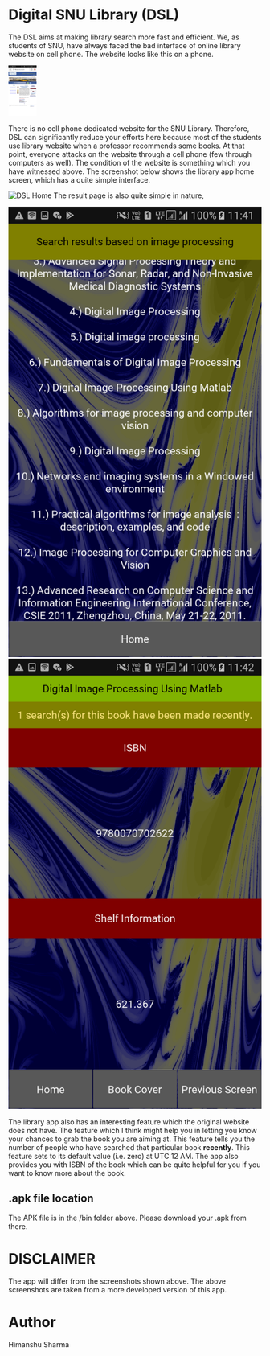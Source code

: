 # Digital SNU Library (DSL)
The DSL aims at making library search more fast and efficient. We, as students of SNU, have always faced the bad interface of online library website on cell phone. The website looks like this on a phone.

<img src="screenshots/snu_on_phone.png" height="100">

There is no cell phone dedicated website for the SNU Library. Therefore, DSL can significantly reduce your efforts here because most of the students use library website when a professor recommends some books. At that point, everyone attacks on the website through a cell phone (few through computers as well). The condition of the website is something which you have witnessed above. The screenshot below shows the library app home screen, which has a quite simple interface.

![DSL Home](srceenshots/dsl_home.png?style=centerme)
The result page is also quite simple in nature,

![DSL Results](screenshots/dsl_results.png?style=centerme)
![DSL Book Results](screenshots/dsl_book.png?style=centerme)

The library app also has an interesting feature which the original website does not have. The feature which I think might help you in letting you know your chances to grab the book you are aiming at. This feature tells you the number of people who have searched that particular book **recently**. This feature sets to its default value (i.e. zero) at UTC 12 AM. The app also provides you with ISBN of the book which can be quite helpful for you if you want to know more about the book.

## .apk file location
The APK file is in the /bin folder above. Please download your .apk from there.

# DISCLAIMER
The app will differ from the screenshots shown above. The above screenshots are taken from a more developed version of this app.

# Author
Himanshu Sharma
